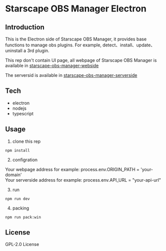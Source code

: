 # Starscape OBS Manager Electron

## Introduction

This is the Electron side of Starscape OBS Manager, it provides base functions to manage obs plugins. For example, detect、install、update、uninstall a 3rd plugin.


This rep don't contain UI page, all webpage of Starscape OBS Manager is available in [starscape-obs-manager-webside](https://github.com/Starscapelive/starscape-obs-manager-webside) 

The serversid is available in [starscape-obs-manager-serverside](https://github.com/Starscapelive/starscape-obs-manager-serverside)


## Tech
- electron
- nodejs
- typescript
## Usage

1. clone this rep 

```
npm install
```

2. configration 

Your webpage address for example: process.env.ORIGIN_PATH = 'your-domain'\
Your serverside address for example: process.env.API_URL =  "your-api-url"

3. run

```
npm run dev
```

4. packing
```
npm run pack:win
```

## License
GPL-2.0 License